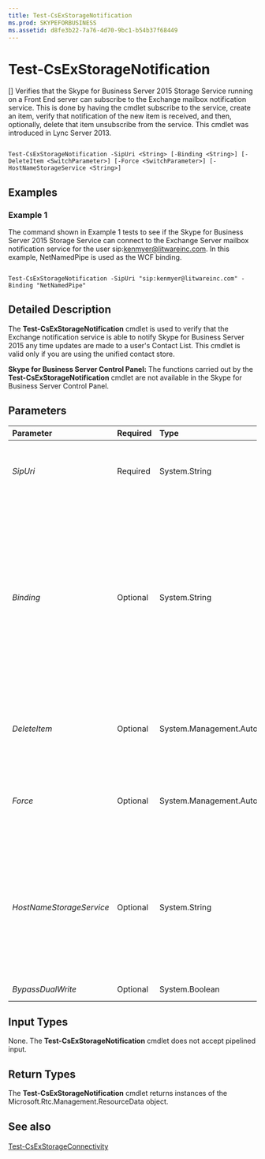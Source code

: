 ```yaml
---
title: Test-CsExStorageNotification
ms.prod: SKYPEFORBUSINESS
ms.assetid: d8fe3b22-7a76-4d70-9bc1-b54b37f68449
---
```



# Test-CsExStorageNotification
[]
Verifies that the Skype for Business Server 2015 Storage Service running on a Front End server can subscribe to the Exchange mailbox notification service. This is done by having the cmdlet subscribe to the service, create an item, verify that notification of the new item is received, and then, optionally, delete that item unsubscribe from the service. This cmdlet was introduced in Lync Server 2013.
  
    
    


```

Test-CsExStorageNotification -SipUri <String> [-Binding <String>] [-DeleteItem <SwitchParameter>] [-Force <SwitchParameter>] [-HostNameStorageService <String>]

```


## Examples
<a name="Examples"> </a>


### Example 1

The command shown in Example 1 tests to see if the Skype for Business Server 2015 Storage Service can connect to the Exchange Server mailbox notification service for the user sip:kenmyer@litwareinc.com. In this example, NetNamedPipe is used as the WCF binding.
  
    
    

```

Test-CsExStorageNotification -SipUri "sip:kenmyer@litwareinc.com" -Binding "NetNamedPipe"
```


## Detailed Description
<a name="DetailedDescription"> </a>

The **Test-CsExStorageNotification** cmdlet is used to verify that the Exchange notification service is able to notify Skype for Business Server 2015 any time updates are made to a user's Contact List. This cmdlet is valid only if you are using the unified contact store.
  
    
    
 **Skype for Business Server Control Panel:** The functions carried out by the **Test-CsExStorageNotification** cmdlet are not available in the Skype for Business Server Control Panel.
  
    
    

## Parameters
<a name="DetailedDescription"> </a>



|**Parameter**|**Required**|**Type**|**Description**|
|:-----|:-----|:-----|:-----|
| _SipUri_ <br/> |Required  <br/> |System.String  <br/> |SIP address of the Exchange Server mailbox where the test item should be created.  <br/> |
| _Binding_ <br/> |Optional  <br/> |System.String  <br/> |Windows Communication Foundation (WCF) binding. A WCF binding determines the transport, encoding, and protocol details required for clients and services to communicate with each other. valid values are:  <br/> * NetNamedPipe  <br/> * NetTCP  <br/> |
| _DeleteItem_ <br/> |Optional  <br/> |System.Management.Automation.SwitchParameter  <br/> |When present, the test item will be deleted from the Exchange mailbox at the end of the text.  <br/> |
| _Force_ <br/> |Optional  <br/> |System.Management.Automation.SwitchParameter  <br/> |Suppresses the display of any non-fatal error message that might arise when running the command.  <br/> |
| _HostNameStorageService_ <br/> |Optional  <br/> |System.String  <br/> |Fully qualified domain name of the server where the Skype for Business Server 2015 Storage Service is running. This parameter is required if the Binding is set to NetTCP.  <br/> |
| _BypassDualWrite_ <br/> |Optional  <br/> |System.Boolean  <br/> |PARAMVALUE: $true | $false  <br/> |
   

## Input Types
<a name="InputTypes"> </a>

None. The **Test-CsExStorageNotification** cmdlet does not accept pipelined input.
  
    
    

## Return Types
<a name="ReturnTypes"> </a>

The **Test-CsExStorageNotification** cmdlet returns instances of the Microsoft.Rtc.Management.ResourceData object.
  
    
    

## See also
<a name="ReturnTypes"> </a>


#### 


  
    
    
 [Test-CsExStorageConnectivity](test-csexstorageconnectivity.md)
